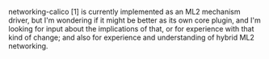 networking-calico [1] is currently implemented as an ML2 mechanism driver, but I'm wondering if it might be better as its own core plugin, and I'm looking for input about the implications of that, or for experience with that kind of change; and also for experience and understanding of hybrid ML2 networking.
